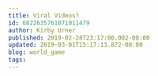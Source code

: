 ```yaml
---
title: Viral Videos?
id: 6822635761071011479
author: Kirby Urner
published: 2019-02-28T23:17:00.002-08:00
updated: 2019-03-01T15:17:13.872-08:00
blog: world_game
tags: 
---
```


